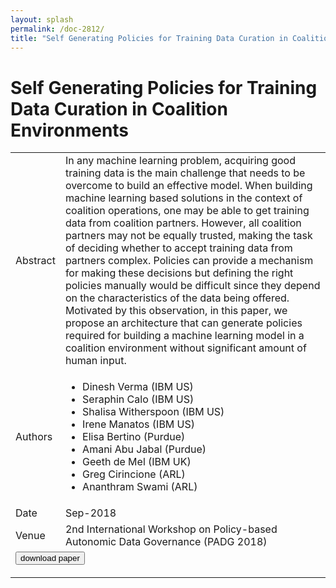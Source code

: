 ```yaml
---
layout: splash
permalink: /doc-2812/
title: "Self Generating Policies for Training Data Curation in Coalition Environments"
---
```


# Self Generating Policies for Training Data Curation in Coalition Environments

<table>
    <tbody>
    <tr>
        <td>Abstract</td>
        <td>In any machine learning problem, acquiring good training data is the main challenge that needs to be overcome to build an effective model. When building machine learning based solutions in the context of coalition operations, one may be able to get training data from coalition partners. However, all coalition partners may not be equally trusted, making the task of deciding whether to accept training data from partners complex. Policies can provide a mechanism for making these decisions but defining the right policies manually would be difficult since they depend on the characteristics of the data being offered. Motivated by this observation, in this paper, we propose an architecture that can generate policies required for building a machine learning model in a coalition environment without significant amount of human input.</td>
    </tr>
    <tr>
        <td>Authors</td>
        <td>
            <ul>
                <li>Dinesh Verma (IBM US)</li>
                <li>Seraphin Calo (IBM US)</li>
                <li>Shalisa Witherspoon (IBM US)</li>
                <li>Irene Manatos (IBM US)</li>
                <li>Elisa Bertino (Purdue)</li>
                <li>Amani Abu Jabal (Purdue)</li>
                <li>Geeth de Mel (IBM UK)</li>
                <li>Greg Cirincione (ARL)</li>
                <li>Ananthram Swami (ARL)</li>
            </ul>
        </td>
    </tr>
    <tr>
        <td>Date</td>
        <td>Sep-2018</td>
    </tr>
    <tr>
        <td>Venue</td>
        <td>2nd International Workshop on Policy-based Autonomic Data Governance (PADG 2018)</td>
    </tr>
        <tr>
            <td colspan="2">
                <form method="get" action="https://dais-ita.org/sites/default/files/2492.pdf">
                    <button type="submit">download paper</button>
                </form>
            </td>
        </tr>
    </tbody>
</table>
